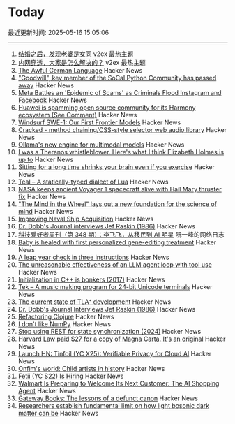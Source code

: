 # Today

最近更新时间: 2025-05-16 15:05:06

--- 
1. [结婚之后，发现老婆是女同](https://www.v2ex.com/t/1132118) v2ex 最热主题
2. [内网穿透，大家是怎么解决的？](https://www.v2ex.com/t/1132087) v2ex 最热主题
3. [The Awful German Language](https://faculty.georgetown.edu/jod/texts/twain.german.html) Hacker News
4. ["Goodwill", key member of the SoCal Python Community has passed away](https://socalpython.org/in-memoriam-michael/) Hacker News
5. [Meta Battles an 'Epidemic of Scams' as Criminals Flood Instagram and Facebook](https://www.wsj.com/tech/meta-fraud-facebook-instagram-813363c8) Hacker News
6. [Huawei is spamming open source community for its Harmony ecosystem (See Comment)](https://github.com/search?q=%22Proposal+for+OpenHarmony+Adaptation+of%22&type=issues) Hacker News
7. [Windsurf SWE-1: Our First Frontier Models](https://windsurf.com/blog/windsurf-wave-9-swe-1) Hacker News
8. [Cracked - method chaining/CSS-style selector web audio library](https://github.com/billorcutt/i_dropped_my_phone_the_screen_cracked) Hacker News
9. [Ollama's new engine for multimodal models](https://ollama.com/blog/multimodal-models) Hacker News
10. [I was a Theranos whistleblower. Here's what I think Elizabeth Holmes is up to](https://www.statnews.com/2025/05/15/theranos-whistleblower-tyler-shultz-commentary-elizabeth-holmes-billy-evans-haemanthus-startup/) Hacker News
11. [Sitting for a long time shrinks your brain even if you exercise](https://alz-journals.onlinelibrary.wiley.com/doi/full/10.1002/alz.70157) Hacker News
12. [Teal – A statically-typed dialect of Lua](https://teal-language.org/) Hacker News
13. [NASA keeps ancient Voyager 1 spacecraft alive with Hail Mary thruster fix](https://www.theregister.com/2025/05/15/voyager_1_survives_with_thruster_fix/) Hacker News
14. ["The Mind in the Wheel" lays out a new foundation for the science of mind](https://www.experimental-history.com/p/new-paradigm-for-psychology-just) Hacker News
15. [Improving Naval Ship Acquisition](https://www.construction-physics.com/p/fixing-naval-ship-acquisition) Hacker News
16. [Dr. Dobb's Journal interviews Jef Raskin (1986)](https://computeradsfromthepast.substack.com/p/dr-dobbs-journal-interviews-jef-raskin) Hacker News
17. [科技爱好者周刊（第 348 期）：李飞飞，从移民到 AI 明星](http://www.ruanyifeng.com/blog/2025/05/weekly-issue-348.html) 阮一峰的网络日志
18. [Baby is healed with first personalized gene-editing treatment](https://www.nytimes.com/2025/05/15/health/gene-editing-personalized-rare-disorders.html) Hacker News
19. [A leap year check in three instructions](https://hueffner.de/falk/blog/a-leap-year-check-in-three-instructions.html) Hacker News
20. [The unreasonable effectiveness of an LLM agent loop with tool use](https://sketch.dev/blog/agent-loop) Hacker News
21. [Initialization in C++ is bonkers (2017)](https://blog.tartanllama.xyz/initialization-is-bonkers/) Hacker News
22. [Tek – A music making program for 24-bit Unicode terminals](https://codeberg.org/unspeaker/tek) Hacker News
23. [The current state of TLA⁺ development](https://ahelwer.ca/post/2025-05-15-tla-dev-status/) Hacker News
24. [Dr. Dobb's Journal Interviews Jef Raskin (1986)](https://computeradsfromthepast.substack.com/p/dr-dobbs-journal-interviews-jef-raskin) Hacker News
25. [Refactoring Clojure](https://www.orsolabs.com/post/refactoring-clojure-1/) Hacker News
26. [I don't like NumPy](https://dynomight.net/numpy/) Hacker News
27. [Stop using REST for state synchronization (2024)](https://www.mbid.me/posts/stop-using-rest-for-state-synchronization/) Hacker News
28. [Harvard Law paid $27 for a copy of Magna Carta. It's an original](https://www.nytimes.com/2025/05/15/world/europe/harvard-law-magna-carta-original.html) Hacker News
29. [Launch HN: Tinfoil (YC X25): Verifiable Privacy for Cloud AI](https://news.ycombinator.com/item?id=43996555) Hacker News
30. [Onfim's world: Child artists in history](https://resobscura.substack.com/p/onfims-world-medieval-child-artists) Hacker News
31. [Fetii (YC S22) Is Hiring](https://www.ycombinator.com/companies/fetii/jobs/QDjleWs-senior-operations-manager-fetii) Hacker News
32. [Walmart Is Preparing to Welcome Its Next Customer: The AI Shopping Agent](https://www.wsj.com/articles/walmart-is-preparing-to-welcome-its-next-customer-the-ai-shopping-agent-6659ef18) Hacker News
33. [Gateway Books: The lessons of a defunct canon](https://thepointmag.com/examined-life/gateway-books/) Hacker News
34. [Researchers establish fundamental limit on how light bosonic dark matter can be](https://phys.org/news/2025-05-fundamental-limit-bosonic-dark.html) Hacker News
